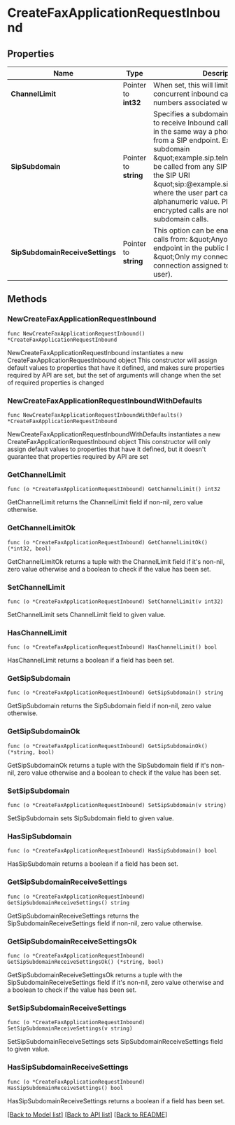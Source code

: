 # CreateFaxApplicationRequestInbound

## Properties

Name | Type | Description | Notes
------------ | ------------- | ------------- | -------------
**ChannelLimit** | Pointer to **int32** | When set, this will limit the number of concurrent inbound calls to phone numbers associated with this connection. | [optional] 
**SipSubdomain** | Pointer to **string** | Specifies a subdomain that can be used to receive Inbound calls to a Connection, in the same way a phone number is used, from a SIP endpoint. Example: the subdomain \&quot;example.sip.telnyx.com\&quot; can be called from any SIP endpoint by using the SIP URI \&quot;sip:@example.sip.telnyx.com\&quot; where the user part can be any alphanumeric value. Please note TLS encrypted calls are not allowed for subdomain calls. | [optional] 
**SipSubdomainReceiveSettings** | Pointer to **string** | This option can be enabled to receive calls from: \&quot;Anyone\&quot; (any SIP endpoint in the public Internet) or \&quot;Only my connections\&quot; (any connection assigned to the same Telnyx user). | [optional] [default to "from_anyone"]

## Methods

### NewCreateFaxApplicationRequestInbound

`func NewCreateFaxApplicationRequestInbound() *CreateFaxApplicationRequestInbound`

NewCreateFaxApplicationRequestInbound instantiates a new CreateFaxApplicationRequestInbound object
This constructor will assign default values to properties that have it defined,
and makes sure properties required by API are set, but the set of arguments
will change when the set of required properties is changed

### NewCreateFaxApplicationRequestInboundWithDefaults

`func NewCreateFaxApplicationRequestInboundWithDefaults() *CreateFaxApplicationRequestInbound`

NewCreateFaxApplicationRequestInboundWithDefaults instantiates a new CreateFaxApplicationRequestInbound object
This constructor will only assign default values to properties that have it defined,
but it doesn't guarantee that properties required by API are set

### GetChannelLimit

`func (o *CreateFaxApplicationRequestInbound) GetChannelLimit() int32`

GetChannelLimit returns the ChannelLimit field if non-nil, zero value otherwise.

### GetChannelLimitOk

`func (o *CreateFaxApplicationRequestInbound) GetChannelLimitOk() (*int32, bool)`

GetChannelLimitOk returns a tuple with the ChannelLimit field if it's non-nil, zero value otherwise
and a boolean to check if the value has been set.

### SetChannelLimit

`func (o *CreateFaxApplicationRequestInbound) SetChannelLimit(v int32)`

SetChannelLimit sets ChannelLimit field to given value.

### HasChannelLimit

`func (o *CreateFaxApplicationRequestInbound) HasChannelLimit() bool`

HasChannelLimit returns a boolean if a field has been set.

### GetSipSubdomain

`func (o *CreateFaxApplicationRequestInbound) GetSipSubdomain() string`

GetSipSubdomain returns the SipSubdomain field if non-nil, zero value otherwise.

### GetSipSubdomainOk

`func (o *CreateFaxApplicationRequestInbound) GetSipSubdomainOk() (*string, bool)`

GetSipSubdomainOk returns a tuple with the SipSubdomain field if it's non-nil, zero value otherwise
and a boolean to check if the value has been set.

### SetSipSubdomain

`func (o *CreateFaxApplicationRequestInbound) SetSipSubdomain(v string)`

SetSipSubdomain sets SipSubdomain field to given value.

### HasSipSubdomain

`func (o *CreateFaxApplicationRequestInbound) HasSipSubdomain() bool`

HasSipSubdomain returns a boolean if a field has been set.

### GetSipSubdomainReceiveSettings

`func (o *CreateFaxApplicationRequestInbound) GetSipSubdomainReceiveSettings() string`

GetSipSubdomainReceiveSettings returns the SipSubdomainReceiveSettings field if non-nil, zero value otherwise.

### GetSipSubdomainReceiveSettingsOk

`func (o *CreateFaxApplicationRequestInbound) GetSipSubdomainReceiveSettingsOk() (*string, bool)`

GetSipSubdomainReceiveSettingsOk returns a tuple with the SipSubdomainReceiveSettings field if it's non-nil, zero value otherwise
and a boolean to check if the value has been set.

### SetSipSubdomainReceiveSettings

`func (o *CreateFaxApplicationRequestInbound) SetSipSubdomainReceiveSettings(v string)`

SetSipSubdomainReceiveSettings sets SipSubdomainReceiveSettings field to given value.

### HasSipSubdomainReceiveSettings

`func (o *CreateFaxApplicationRequestInbound) HasSipSubdomainReceiveSettings() bool`

HasSipSubdomainReceiveSettings returns a boolean if a field has been set.


[[Back to Model list]](../README.md#documentation-for-models) [[Back to API list]](../README.md#documentation-for-api-endpoints) [[Back to README]](../README.md)


